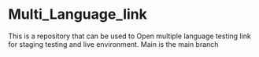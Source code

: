 # Multi_Language_link
This is a repository that can be used to Open multiple language testing link for staging testing and live environment.
Main is the main branch 
